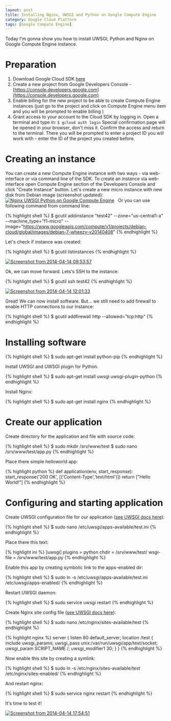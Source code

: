 ```yaml
---
layout: post
title: Installing Nginx, UWSGI and Python on Google Compute Engine
category: Google Cloud Platform
tags: [Google Compute Engine]
---
```


Today I'm gonna show you how to install UWSGI, Python and Nginx on Google Compute Engine instance.

<!--more-->

# Preparation

1.  Download Google Cloud SDK [here](https://cloud.google.com/sdk/downloads)
2.  Create a new project from Google Developers Console - [https://console.developers.google.com](https://console.developers.google.com)
3.  Enable billing for the new project to be able to create Compute Engine instances (just go to the project and click on Compute Engine menu item and you will be prompted to enable billing )
4.  Grant access to your account to the Cloud SDK by logging in. Open a terminal and type in: `$ gcloud auth login` Special confirmation page will be opened in your browser, don't miss it. Confirm the access and return to the terminal. There you will be prompted to enter a project ID you will work with - enter the ID of the project you created before.

# Creating an instance

You can create a new Compute Engine instance with two ways - via web-interface or via command line of the SDK. To create an instance via web-interface open Compute Engine section of the Developers Console and click "Create Instance" button. Let's create a new micro instance with new disk from Debian image (screenshot updated): [![Nginx UWSGI Python on Google Compute Engine](http://lh4.ggpht.com/EUIv7hiyyem90SnwSofAfRoldEkcecxjQP7XbjYYXct8NVxsPNAAjXBGEYQPQ3L3s1i9-EEaAfiGbjttB2qi4Ahy=s600)](http://denisigosite.appspot.com.storage.googleapis.com/Nginx-UWSGI-Python-on-Google-Compute-Engine.png)   Or you can use following command from command line:

{% highlight shell %}
$ gcutil addinstance "test42" --zone="us-central1-a" --machine_type="f1-micro" --image="https://www.googleapis.com/compute/v1/projects/debian-cloud/global/images/debian-7-wheezy-v20140408"
{% endhighlight %}

Let's check if instance was created:

{% highlight shell %}
$ gcutil listinstances
{% endhighlight %}

[![Screenshot from 2014-04-14 09:53:57](http://lh3.ggpht.com/tpo0cNcZVzoiIa4x8l5fCS_vznUJakhS9KZxVm5e7R7usgrTP27wxlAOaDaR5ZBqRWZ1DUV6iRFA9qoj9S7l31w=s600)](http://denisigosite.appspot.com.storage.googleapis.com/Screenshot-from-2014-04-14-095357.png)

Ok, we can move forward. Lets's SSH to the instance:

{% highlight shell %}
$ gcutil ssh test42
{% endhighlight %}

[![Screenshot from 2014-04-14 12:01:33](http://lh3.ggpht.com/7Azr_r38ECnyk2h-SktmuoD3AAxNG_8sD6-6SdmwUJu-u9cKZnZuJxNuDBLcyPRnl0svo3DrRsIYDruHv7tyOpfc=s600)](http://denisigosite.appspot.com.storage.googleapis.com/Screenshot-from-2014-04-14-120133.png) 

Great! We can now install software. But... we still need to add firewall to enable HTTP connections to our instance:

{% highlight shell %}
$ gcutil addfirewall http --allowed="tcp:http"
{% endhighlight %}

# Installing software

{% highlight shell %}
$ sudo apt-get install python-pip
{% endhighlight %}

Install UWSGI and UWSGI plugin for Python.

{% highlight shell %}
$ sudo apt-get install uwsgi uwsgi-plugin-python
{% endhighlight %}

Install Nginx:

{% highlight shell %}
$ sudo apt-get install nginx
{% endhighlight %}

# Create our application

Create directory for the application and file with source code:

{% highlight shell %}
$ sudo mkdir /srv/www/test
$ sudo nano /srv/www/test/app.py
{% endhighlight %}

Place there simple helloworld app:

{% highlight python %}
def application(env, start_response):
    start_response('200 OK', [('Content-Type','text/html')])
    return ["Hello World!"]
{% endhighlight %}

# Configuring and starting application

Create UWSGI configuration file for our application ([see UWSGI docs here](http://uwsgi-docs.readthedocs.org/en/latest/WSGIquickstart.html)):

{% highlight shell %}
$ sudo nano /etc/uwsgi/apps-available/test.ini
{% endhighlight %}

Place there this text:

{% highlight ini %}
[uwsgi]
plugins = python
chdir = /srv/www/test/
wsgi-file = /srv/www/test/app.py
{% endhighlight %}

Enable this app by creating symbolic link to the apps-enabled dir:

{% highlight shell %}
$ sudo ln -s /etc/uwsgi/apps-available/test.ini /etc/uwsgi/apps-enabled/
{% endhighlight %}

Restart UWSGI daemon:

{% highlight shell %}
$ sudo service uwsgi restart
{% endhighlight %}

Create Nginx site config file ([see UWSGI docs here](http://uwsgi-docs.readthedocs.org/en/latest/Nginx.html)):

{% highlight shell %}
$ sudo nano /etc/nginx/sites-available/test
{% endhighlight %}

{% highlight nginx %}
server {
    listen 80 default_server;
    location /test {
        include uwsgi_params;
        uwsgi_pass unix:/var/run/uwsgi/app/test/socket;
        uwsgi_param SCRIPT_NAME /;
        uwsgi_modifier1 30;
    }
}
{% endhighlight %}

Now enable this site by creating a symlink:

{% highlight shell %}
$ sudo ln -s /etc/nginx/sites-available/test /etc/nginx/sites-enabled/
{% endhighlight %}

And restart nginx:

{% highlight shell %}
$ sudo service nginx restart
{% endhighlight %}

It's time to test it! 

[![Screenshot from 2014-04-14 17:54:51](http://lh6.ggpht.com/gkxZNJVNOK7zjDwIsYLSlh3oJFTCkDB4lNnbFyLcg6ND7swxHziGHv658ijPJgDMrPSP5laCxButIm6rm3nb9Ws=s600)](http://denisigosite.appspot.com.storage.googleapis.com/Screenshot-from-2014-04-14-175451.png)
